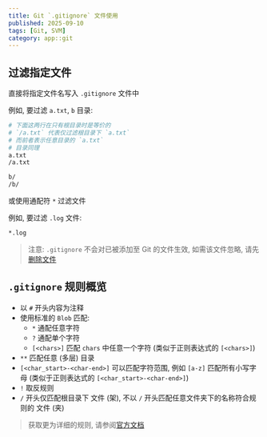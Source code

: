 ```yaml
---
title: Git `.gitignore` 文件使用
published: 2025-09-10
tags: [Git, SVM]
category: app::git
---
```


## 过滤指定文件
直接将指定文件名写入 `.gitignore` 文件中

例如, 要过滤 `a.txt`, `b` 目录:
```sh
# 下面这两行在只有根目录时是等价的
# `/a.txt` 代表仅过滤根目录下 `a.txt`
# 而前者表示任意目录的 `a.txt`
# 目录同理
a.txt
/a.txt

b/
/b/
```

或使用通配符 `*` 过滤文件

例如, 要过滤 `.log` 文件:
```sh
*.log
```
> 注意: `.gitignore` 不会对已被添加至 Git 的文件生效, 如需该文件忽略, 请先[删除文件](./0-BasicUseage/#删除文件)

## `.gitignore` 规则概览
* 以 `#` 开头内容为注释
* 使用标准的 `Blob` 匹配:
    * `*` 通配任意字符
    * `?` 通配单个字符
    * `[<chars>]` 匹配 `chars` 中任意一个字符 (类似于正则表达式的 `[<chars>]`)
* `**` 匹配任意 (多层) 目录
* `[<char_start>-<char-end>]` 可以匹配字符范围, 例如 `[a-z]` 匹配所有小写字母 (类似于正则表达式的 `[<char_start>-<char-end>]`)
* `!` 取反规则
* `/` 开头仅匹配根目录下 文件 (架), 不以 `/` 开头匹配任意文件夹下的名称符合规则的 文件 (夹)

> 获取更为详细的规则, 请参阅[官方文档](https://git-scm.com/docs/gitignore)

